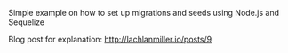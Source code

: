 Simple example on how to set up migrations and seeds using Node.js and Sequelize

Blog post for explanation: http://lachlanmiller.io/posts/9

